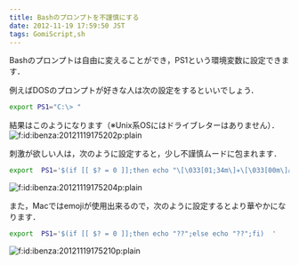 ```yaml
---
title: Bashのプロンプトを不謹慎にする
date: 2012-11-19 17:59:50 JST
tags: GomiScript,sh
---
```


Bashのプロンプトは自由に変えることができ，<span style="monospace">PS1</span>という環境変数に設定できます．

例えばDOSのプロンプトが好きな人は次の設定をするといいでしょう．

```sh
export PS1="C:\> "
```

結果はこのようになります（※Unix系OSにはドライブレターはありません）．  
<span itemscope itemtype="http://schema.org/Photograph"><img src="/2012/11/19/20121119175202.png" alt="f:id:ibenza:20121119175202p:plain" title="f:id:ibenza:20121119175202p:plain" class="hatena-fotolife" itemprop="image"></span>

刺激が欲しい人は，次のように設定すると，少し不謹慎ムードに包まれます．

```sh
export  PS1='$(if [[ $? = 0 ]];then echo "\[\033[01;34m\]✈\[\033[00m\]⌂";else echo "\[\033[01;31m\]✹\[\033[00m\]⌂";fi) '
```

<span itemscope itemtype="http://schema.org/Photograph"><img src="/2012/11/19/20121119175204.png" alt="f:id:ibenza:20121119175204p:plain" title="f:id:ibenza:20121119175204p:plain" class="hatena-fotolife" itemprop="image"></span>

また，Macではemojiが使用出来るので，次のように設定するとより華やかになります．

```sh
export  PS1='$(if [[ $? = 0 ]];then echo "??";else echo "??";fi)  '
```

<span itemscope itemtype="http://schema.org/Photograph"><img src="/2012/11/19/20121119175210.png" alt="f:id:ibenza:20121119175210p:plain" title="f:id:ibenza:20121119175210p:plain" class="hatena-fotolife" itemprop="image"></span>

